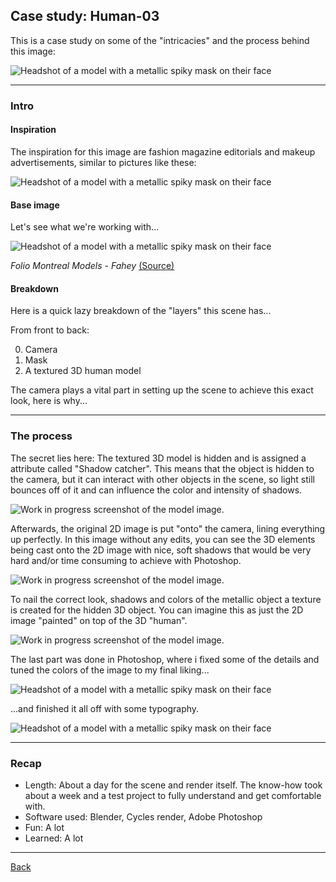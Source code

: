## Case study: Human-03

This is a case study on some of the "intricacies" and the process behind this image:

![Headshot of a model with a metallic spiky mask on their face](images/featured.jpg)

---

### Intro

#### Inspiration

The inspiration for this image are fashion magazine editorials and makeup advertisements, similar to pictures like these:

![Headshot of a model with a metallic spiky mask on their face](images/inspo.jpg)

#### Base image

Let's see what we're working with...

![Headshot of a model with a metallic spiky mask on their face](images/base.jpg)

*Folio Montreal Models - Fahey*
[(Source)](https://foliomontreal.com/en/models/fahey)


#### Breakdown

Here is a quick lazy breakdown of the "layers" this scene has...

From front to back:

<ol start="0">
  <li>Camera</li>
  <li>Mask</li>
  <li>A textured 3D human model</li>
</ol>

The camera plays a vital part in setting up the scene to achieve this exact look, here is why...

---

### The process

The secret lies here: The textured 3D model is hidden and is assigned a attribute called "Shadow catcher". This means that the object is hidden to the camera, but it can interact with other objects in the scene, so light still bounces off of it and can influence the color and intensity of shadows.

![Work in progress screenshot of the model image.](images/wip1.png)

Afterwards, the original 2D image is put "onto" the camera, lining everything up perfectly. In this image without any edits, you can see the 3D elements being cast onto the 2D image with nice, soft shadows that would be very hard and/or time consuming to achieve with Photoshop.

![Work in progress screenshot of the model image.](images/wip2.jpeg)

To nail the correct look, shadows and colors of the metallic object a texture is created for the hidden 3D object. You can imagine this as just the 2D image "painted" on top of the 3D "human".

![Work in progress screenshot of the model image.](images/wip3.jpg)

The last part was done in Photoshop, where i fixed some of the details and tuned the colors of the image to my final liking...

![Headshot of a model with a metallic spiky mask on their face](images/image_solo.jpg)

...and finished it all off with some typography.

![Headshot of a model with a metallic spiky mask on their face](images/featured.jpg)

---

### Recap

- Length: About a day for the scene and render itself. The know-how took about a week and a test project to fully understand and get comfortable with.
- Software used: Blender, Cycles render, Adobe Photoshop
- Fun: A lot
- Learned: A lot

---

[Back](index.md)
